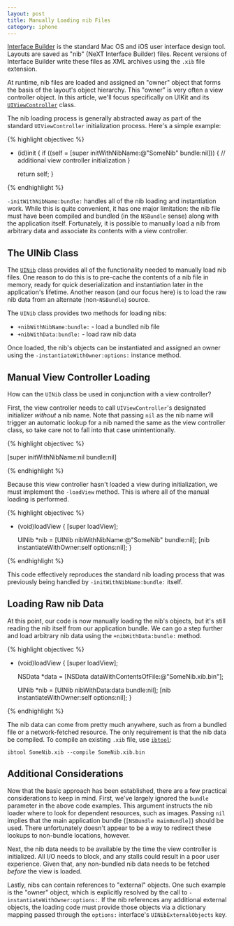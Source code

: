 ```yaml
---
layout: post
title: Manually Loading nib Files
category: iphone
---
```


[Interface Builder][ib] is the standard Mac OS and iOS user interface design
tool.  Layouts are saved as "nib" (NeXT Interface Builder) files.  Recent
versions of Interface Builder write these files as XML archives using the
`.xib` file extension.

At runtime, nib files are loaded and assigned an "owner" object that forms the
basis of the layout's object hierarchy.  This "owner" is very often a view
controller object.  In this article, we'll focus specifically on UIKit and its
[`UIViewController`][UIViewController] class.

The nib loading process is generally abstracted away as part of the standard
`UIViewController` initialization process.  Here's a simple example:

{% highlight objectivec %}

- (id)init
{
    if ((self = [super initWithNibName:@"SomeNib" bundle:nil])) {
        // additional view controller initialization
    }

    return self;
}

{% endhighlight %}

`-initWithNibName:bundle:` handles all of the nib loading and instantiation
work.  While this is quite convenient, it has one major limitation: the nib
file must have been compiled and bundled (in the `NSBundle` sense) along with
the application itself.  Fortunately, it is possible to manually load a nib
from arbitrary data and associate its contents with a view controller.

## The UINib Class

The [`UINib`][UINib] class provides all of the functionality needed to
manually load nib files.  One reason to do this is to pre-cache the contents
of a nib file in memory, ready for quick deserialization and instantiation
later in the application's lifetime.  Another reason (and our focus here) is
to load the raw nib data from an alternate (non-`NSBundle`) source.

The `UINib` class provides two methods for loading nibs:

- `+nibWithNibName:bundle:` - load a bundled nib file
- `+nibWithData:bundle:` - load raw nib data

Once loaded, the nib's objects can be instantiated and assigned an owner using
the `-instantiateWithOwner:options:` instance method.

## Manual View Controller Loading

How can the `UINib` class be used in conjunction with a view controller?

First, the view controller needs to call `UIViewController`'s designated
initializer *without* a nib name.  Note that passing `nil` as the nib name
will trigger an automatic lookup for a nib named the same as the view
controller class, so take care not to fall into that case unintentionally.

{% highlight objectivec %}

[super initWithNibName:nil bundle:nil]

{% endhighlight %}

Because this view controller hasn't loaded a view during initialization, we
must implement the `-loadView` method.  This is where all of the manual
loading is performed.

{% highlight objectivec %}

- (void)loadView
{
    [super loadView];

    UINib *nib = [UINib nibWithNibName:@"SomeNib" bundle:nil];
    [nib instantiateWithOwner:self options:nil];
}

{% endhighlight %}

This code effectively reproduces the standard nib loading process that was
previously being handled by `-initWithNibName:bundle:` itself.

## Loading Raw nib Data

At this point, our code is now manually loading the nib's objects, but it's
still reading the nib itself from our application bundle.  We can go a step
further and load arbitrary nib data using the `+nibWithData:bundle:` method.

{% highlight objectivec %}

- (void)loadView
{
    [super loadView];

    NSData *data = [NSData dataWithContentsOfFile:@"SomeNib.xib.bin"];

    UINib *nib = [UINib nibWithData:data bundle:nil];
    [nib instantiateWithOwner:self options:nil];
}

{% endhighlight %}

The nib data can come from pretty much anywhere, such as from a bundled file
or a network-fetched resource.  The only requirement is that the nib data be
compiled.  To compile an existing `.xib` file, use [`ibtool`][ibtool]:

    ibtool SomeNib.xib --compile SomeNib.xib.bin

## Additional Considerations

Now that the basic approach has been established, there are a few practical
considerations to keep in mind.  First, we've largely ignored the `bundle`
parameter in the above code examples.  This argument instructs the nib loader
where to look for dependent resources, such as images.  Passing `nil` implies
that the main application bundle (`[NSBundle mainBundle]`) should be used.
There unfortunately doesn't appear to be a way to redirect these lookups to
non-bundle locations, however.

Next, the nib data needs to be available by the time the view controller is
initialized.  All I/O needs to block, and any stalls could result in a poor
user experience.  Given that, any non-bundled nib data needs to be fetched
*before* the view is loaded.

Lastly, nibs can contain references to "external" objects.  One such example
is the "owner" object, which is explicitly resolved by the call to
`-instantiateWithOwner:options:`.  If the nib references any additional
external objects, the loading code must provide those objects via a dictionary
mapping passed through the `options:` interface's `UINibExternalObjects` key.

[ib]: http://en.wikipedia.org/wiki/Interface_Builder
[UIViewController]: http://developer.apple.com/library/ios/#documentation/uikit/reference/UIViewController_Class/Reference/Reference.html
[UINib]: http://developer.apple.com/library/ios/#documentation/uikit/reference/UINib_Ref/Reference/Reference.html
[ibtool]: http://developer.apple.com/library/mac/#documentation/Darwin/Reference/ManPages/man1/ibtool.1.html
